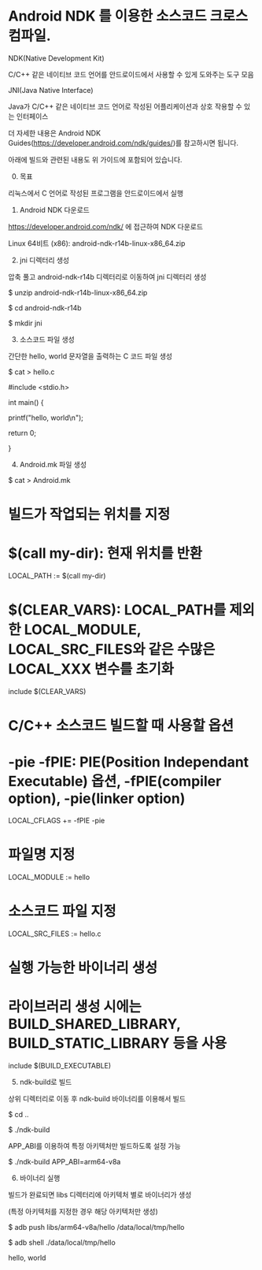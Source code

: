 
Android NDK 를 이용한 소스코드 크로스 컴파일.
=====

NDK(Native Development Kit)

C/C++ 같은 네이티브 코드 언어를 안드로이드에서 사용할 수 있게 도와주는 도구 모음



JNI(Java Native Interface)

Java가 C/C++ 같은 네이티브 코드 언어로 작성된 어플리케이션과 상호 작용할 수 있는 인터페이스



더 자세한 내용은 Android NDK Guides(https://developer.android.com/ndk/guides/)를 참고하시면 됩니다.

아래에 빌드와 관련된 내용도 위 가이드에 포함되어 있습니다.





0. 목표

리눅스에서 C 언어로 작성된 프로그램을 안드로이드에서 실행



1. Android NDK 다운로드

https://developer.android.com/ndk/ 에 접근하여 NDK 다운로드

Linux 64비트 (x86): android-ndk-r14b-linux-x86_64.zip



2. jni 디렉터리 생성

압축 풀고 android-ndk-r14b 디렉터리로 이동하여 jni 디렉터리 생성

$ unzip android-ndk-r14b-linux-x86_64.zip

$ cd android-ndk-r14b

$ mkdir jni



3. 소스코드 파일 생성

간단한 hello, world 문자열을 출력하는 C 코드 파일 생성

$ cat > hello.c

#include <stdio.h>

int main() {

printf("hello, world\n");

return 0;

}



4. Android.mk 파일 생성

$ cat > Android.mk

# 빌드가 작업되는 위치를 지정

# $(call my-dir): 현재 위치를 반환

LOCAL_PATH := $(call my-dir)

# $(CLEAR_VARS): LOCAL_PATH를 제외한 LOCAL_MODULE, LOCAL_SRC_FILES와 같은 수많은 LOCAL_XXX 변수를 초기화

include $(CLEAR_VARS)

# C/C++ 소스코드 빌드할 때 사용할 옵션

# -pie -fPIE: PIE(Position Independant Executable) 옵션, -fPIE(compiler option), -pie(linker option)

LOCAL_CFLAGS += -fPIE -pie

# 파일명 지정

LOCAL_MODULE := hello

# 소스코드 파일 지정

LOCAL_SRC_FILES := hello.c

# 실행 가능한 바이너리 생성

# 라이브러리 생성 시에는 BUILD_SHARED_LIBRARY, BUILD_STATIC_LIBRARY 등을 사용

include $(BUILD_EXECUTABLE)



5. ndk-build로 빌드

상위 디렉터리로 이동 후 ndk-build 바이너리를 이용해서 빌드

$ cd ..

$ ./ndk-build

APP_ABI를 이용하여 특정 아키텍처만 빌드하도록 설정 가능

$ ./ndk-build APP_ABI=arm64-v8a



6. 바이너리 실행

빌드가 완료되면 libs 디렉터리에 아키텍처 별로 바이너리가 생성

(특정 아키텍처를 지정한 경우 해당 아키텍처만 생성)

$ adb push libs/arm64-v8a/hello /data/local/tmp/hello

$ adb shell ./data/local/tmp/hello

hello, world


